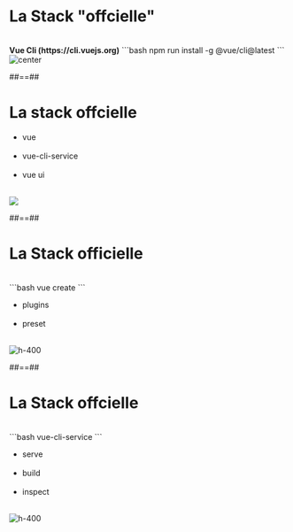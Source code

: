 <!-- .slide: class="sfeir-basic-slide with-code" -->
# La Stack "offcielle"
<br>
<span class="center"><strong>Vue Cli (https://cli.vuejs.org)</strong></span>
```bash
npm run install -g @vue/cli@latest
```
<img alt="center" src="assets/images/school/tool/vue_cli.png">

##==##

<!-- .slide: class="sfeir-basic-slide with-code" -->
# La stack offcielle
<div class="flex-row">
    <div class="ecosystem">
        <ul>
            <li>vue</li> <br>
            <li>vue-cli-service</li><br>
            <li>vue ui</li><br>
        </ul>
    </div>
    <div class="container-vue-ui">
        <img src="assets/images/school/tool/vue_ui.png">
    </div>
</div>

##==##

<!-- .slide: class="sfeir-basic-slide with-code" -->
# La Stack officielle
<br>
```bash
vue create <project-name>
```
<div class="flex-row">
    <div>
        <ul>
            <li>plugins</li><br>
            <li>preset</li><br>
        </ul>
    </div>
    <div>
        <img  alt="h-400" src="assets/images/school/tool/vue_create.png">
    </div>
</div>

##==##

<!-- .slide: class="sfeir-basic-slide" -->
# La Stack offcielle
<br>
```bash
vue-cli-service
```
<div class="flex-row">
    <div>
        <ul>
            <li>serve</li><br>
            <li>build</li><br>
            <li>inspect</li><br>
        </ul>
    </div>
    <div>
        <img alt="h-400" src="assets/images/school/tool/vue_service.png">
    </div>
</div>
